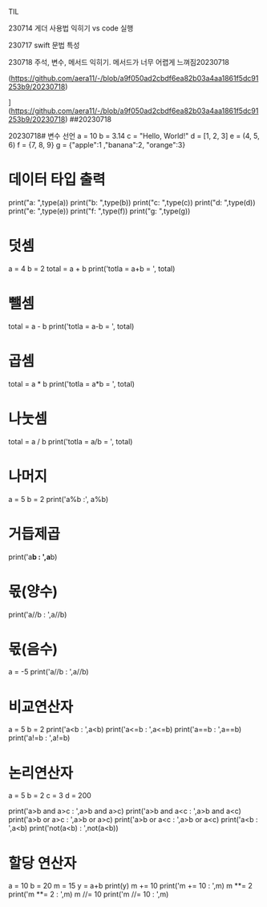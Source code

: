 TIL

230714
게더 사용법 익히기
vs code 실행

230717
swift 문법 특성

230718
주석, 변수, 메서드 익히기. 메서드가 너무 어렵게 느껴짐20230718

(https://github.com/aera11/-/blob/a9f050ad2cbdf6ea82b03a4aa1861f5dc91253b9/20230718)

](https://github.com/aera11/-/blob/a9f050ad2cbdf6ea82b03a4aa1861f5dc91253b9/20230718)
##20230718

20230718# 변수 선언
a = 10
b = 3.14
c = "Hello, World!"
d = [1, 2, 3]
e = (4, 5, 6)
f = {7, 8, 9}
g = {"apple":1 ,"banana":2, "orange":3}

# 데이터 타입 출력
print("a: ",type(a))
print("b: ",type(b))
print("c: ",type(c))
print("d: ",type(d))
print("e: ",type(e))
print("f: ",type(f))
print("g: ",type(g))

# 덧셈
a = 4
b = 2
total = a + b
print('totla = a+b = ', total)
# 뺄셈
total = a - b
print('totla = a-b = ', total)
# 곱셈
total = a * b
print('totla = a*b = ', total)
# 나눗셈
total = a / b
print('totla = a/b = ', total)
# 나머지
a = 5
b = 2
print('a%b :', a%b)
# 거듭제곱
print('a**b : ',a**b)
# 몫(양수)
print('a//b : ',a//b)
# 몫(음수)
a = -5
print('a//b : ',a//b)

# 비교연산자
a = 5
b = 2
print('a<b : ',a<b)
print('a<=b : ',a<=b)
print('a==b : ',a==b)
print('a!=b : ',a!=b)

# 논리연산자
a = 5
b = 2
c = 3
d = 200

print('a>b and a>c : ',a>b and a>c)
print('a>b and a<c : ',a>b and a<c)
print('a>b or a>c : ',a>b or a>c)
print('a>b or a<c : ',a>b or a<c)
print('a<b : ',a<b)
print('not(a<b) : ',not(a<b))

# 할당 연산자
a = 10
b = 20
m = 15
y = a+b
print(y)
m += 10
print('m += 10 : ',m)
m **= 2
print('m **= 2 : ',m)
m //= 10
print('m //= 10 : ',m)

